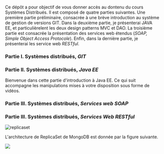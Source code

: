 Ce dépôt a pour objectif de vous donner accès au dontenu du  cours Systèmes Distribués. Il est composé de quatre parties suivantes. Une première partie préliminaire, consacrée à une brève introduction au système de gestion de versions GIT. Dans la deuxième partie, je présenterai JAVA EE, et particulièrelent les deux design patterns MVC et DAO. La troisième partie est consacrée la présentation des services web étendus (*SOAP, Simple Object Access Protocole*). Enfin, dans la dernière partie, je présenterai les service web *RESTful*.

### Partie I. Systèmes distribués, *GIT* 


### Partie II. Systèmes distribués, *Java EE* 
Bienvenue dans cette partie d'introduction à Java EE. Ce qui suit accompagne les manipulations mises à votre disposition sous forme de vidéos.

### Partie III. Systèmes distribués, *Services web SOAP*

### Partie III. Systèmes distribués, *Services Web RESTful*


![replicaset](https://user-images.githubusercontent.com/13033894/112759161-10b3ab80-8ff2-11eb-8fec-63ac9341d2f3.png)

L'architecture de ReplicaSet de MongoDB est donnée par la figure suivante. 

![](eplicaset.png)

  


